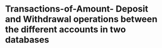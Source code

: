 # Transactions-of-Amount- Deposit and Withdrawal operations between the different accounts in two databases

